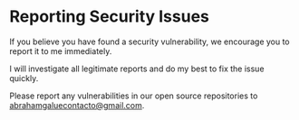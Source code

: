 # Reporting Security Issues

If you believe you have found a security vulnerability, we encourage you to report it to me immediately.

I will investigate all legitimate reports and do my best to fix the issue quickly.

Please report any vulnerabilities in our open source repositories to abrahamgaluecontacto@gmail.com.
